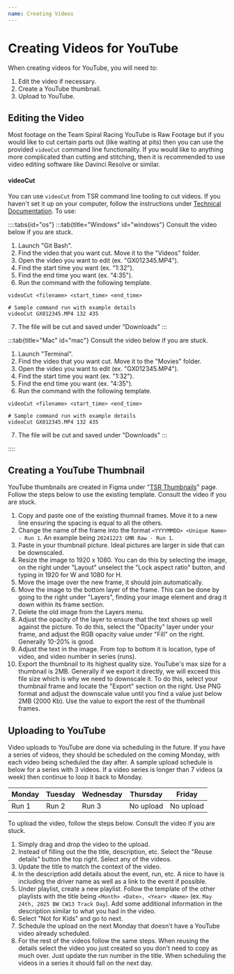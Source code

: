 ```yaml
---
name: Creating Videos
---
```


# Creating Videos for YouTube
When creating videos for YouTube, you will need to:
1. Edit the video if necessary.
2. Create a YouTube thumbnail.
3. Upload to YouTube.

## Editing the Video
Most footage on the Team Spiral Racing YouTube is Raw Footage but if you would like to cut certain parts out (like waiting at pits) then you can use the provided `videoCut` command line functionality. If you would like to anything more complicated than cutting and stitching, then it is recommended to use video editing software like Davinci Resolve or similar.

#### videoCut
You can use `videoCut` from TSR command line tooling to cut videos. If you haven't set it up on your computer, follow the instructions under [Technical Documentation](). To use:

::::tabs{id="os"}
:::tab{title="Windows" id="windows"}
Consult the video below if you are stuck.
1. Launch "Git Bash".
2. Find the video that you want cut. Move it to the "Videos" folder.
3. Open the video you want to edit (ex. "GX012345.MP4").
4. Find the start time you want (ex. "1:32").
5. Find the end time you want (ex. "4:35").
6. Run the command with the following template.
```
videoCut <filename> <start_time> <end_time>

# Sample command run with example details
videoCut GX012345.MP4 132 435
```
7. The file will be cut and saved under "Downloads"
:::

:::tab{title="Mac" id="mac"}
Consult the video below if you are stuck.
1. Launch "Terminal".
2. Find the video that you want cut. Move it to the "Movies" folder.
3. Open the video you want to edit (ex. "GX012345.MP4").
4. Find the start time you want (ex. "1:32").
5. Find the end time you want (ex. "4:35").
6. Run the command with the following template.
```
videoCut <filename> <start_time> <end_time>

# Sample command run with example details
videoCut GX012345.MP4 132 435
```
7. The file will be cut and saved under "Downloads"
:::

::::

## Creating a YouTube Thumbnail
YouTube thumbnails are created in Figma under "[TSR Thumbnails](https://www.figma.com/design/QJfDf0NlwKQNDaPxd1PSch/TSR-Thumbnails?node-id=0-1&t=kXWi4qKPKh8KNrxf-1)" page. Follow the steps below to use the existing template. Consult the video if you are stuck.

1. Copy and paste one of the existing thumnail frames. Move it to a new line ensuring the spacing is equal to all the others.
2. Change the name of the frame into the format `<YYYYMMDD> <Unique Name> - Run 1`. An example being `20241223 GMR Raw - Run 1`.
3. Paste in your thumbnail picture. Ideal pictures are larger in side that can be downscaled.
4. Resize the image to 1920 x 1080. You can do this by selecting the image, on the right under "Layout" unselect the "Lock aspect ratio" button, and typing in 1920 for W and 1080 for H.
5. Move the image over the new frame, it should join automatically.
6. Move the image to the bottom layer of the frame. This can be done by going to the right under "Layers", finding your image element and drag it down within its frame section.
7. Delete the old image from the Layers menu.
8. Adjust the opacity of the layer to ensure that the text shows up well against the picture. To do this, select the "Opacity" layer under your frame, and adjust the RGB opacity value under "Fill" on the right. Generally 10-20% is good.
9. Adjust the text in the image. From top to bottom it is location, type of video, and video number in series (runs).
10. Export the thumbnail to its highest quality size. YouTube's max size for a thumbnail is 2MB. Generally if we export it directly, we will exceed this file size which is why we need to downscale it. To do this, select your thumbnail frame and locate the "Export" section on the right. Use PNG format and adjust the downscale value until you find a value just below 2MB (2000 Kb). Use the value to export the rest of the thumbnail frames.

## Uploading to YouTube
Video uploads to YouTube are done via scheduling in the future. If you have a series of videos, they should be scheduled on the coming Monday, with each video being scheduled the day after. A sample upload schedule is below for a series with 3 videos. If a video series is longer than 7 videos (a week) then continue to loop it back to Monday.

| Monday | Tuesday | Wednesday | Thursday  | Friday    |
|--------|---------|-----------|-----------|-----------|
| Run 1  | Run 2   | Run 3     | No upload | No upload |

To upload the video, follow the steps below. Consult the video if you are stuck.

1. Simply drag and drop the video to the upload.
2. Instead of filling out the the title, description, etc. Select the "Reuse details" button the top right. Select any of the videos.
3. Update the title to match the context of the video.
4. In the description add details about the event, run, etc. A nice to have is including the driver name as well as a link to the event if possible.
5. Under playlist, create a new playlist. Follow the template of the other playlists with the title being `<Month> <Date>, <Year> <Name>` (ex. `May 24th, 2025 BW CW13 Track Day`). Add some additional information in the description similar to what you had in the video.
6. Select "Not for Kids" and go to next.
7. Schedule the upload on the next Monday that doesn't have a YouTube video already scheduled.
8. For the rest of the videos follow the same steps. When reusing the details select the video you just created so you don't need to copy as much over. Just update the run number in the title. When scheduling the videos in a series it should fall on the next day.